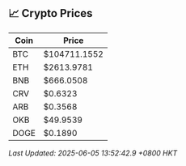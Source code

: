 ## 📈 Crypto Prices

| Coin | Price |
| ---- | ----- |
| BTC | $104711.1552 |
| ETH | $2613.9781 |
| BNB | $666.0508 |
| CRV | $0.6323 |
| ARB | $0.3568 |
| OKB | $49.9539 |
| DOGE | $0.1890 |

_Last Updated: 2025-06-05 13:52:42.9 +0800 HKT_